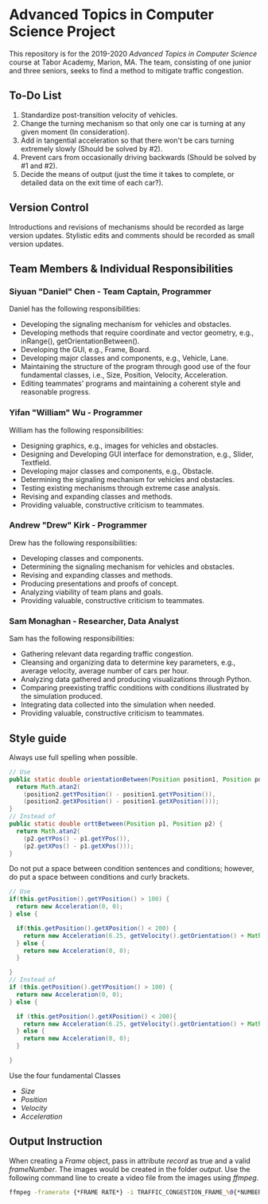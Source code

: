 # Advanced Topics in Computer Science Project

This repository is for the 2019-2020 *Advanced Topics in Computer Science* course at Tabor Academy, Marion, MA. The team, consisting of one junior and three seniors, seeks to find a method to mitigate traffic congestion.

## To-Do List

1. Standardize post-transition velocity of vehicles.
2. Change the turning mechanism so that only one car is turning at any given moment (In consideration).
3. Add in tangential acceleration so that there won't be cars turning extremely slowly (Should be solved by #2).
4. Prevent cars from occasionally driving backwards (Should be solved by #1 and #2).
5. Decide the means of output (just the time it takes to complete, or detailed data on the exit time of each car?).

## Version Control

Introductions and revisions of mechanisms should be recorded as large version updates. Stylistic edits and comments should be recorded as small version updates.

## Team Members & Individual Responsibilities

### Siyuan "Daniel" Chen - Team Captain, Programmer

Daniel has the following responsibilities:

- Developing the signaling mechanism for vehicles and obstacles.
- Developing methods that require coordinate and vector geometry, e.g., inRange(), getOrientationBetween().
- Developing the GUI, e.g., Frame, Board.
- Developing major classes and components, e.g., Vehicle, Lane.
- Maintaining the structure of the program through good use of the four fundamental classes, i.e., Size, Position, Velocity, Acceleration.
- Editing teammates' programs and maintaining a coherent style and reasonable progress.

### Yifan "William" Wu - Programmer

William has the following responsibilities:

- Designing graphics, e.g., images for vehicles and obstacles.
- Designing and Developing GUI interface for demonstration, e.g., Slider, Textfield.
- Developing major classes and components, e.g., Obstacle.
- Determining the signaling mechanism for vehicles and obstacles.
- Testing existing mechanisms through extreme case analysis.
- Revising and expanding classes and methods.
- Providing valuable, constructive criticism to teammates.

### Andrew "Drew" Kirk - Programmer

Drew has the following responsibilities:

- Developing classes and components.
- Determining the signaling mechanism for vehicles and obstacles.
- Revising and expanding classes and methods.
- Producing presentations and proofs of concept.
- Analyzing viability of team plans and goals.
- Providing valuable, constructive criticism to teammates.

### Sam Monaghan - Researcher, Data Analyst

Sam has the following responsibilities:

- Gathering relevant data regarding traffic congestion.
- Cleansing and organizing data to determine key parameters, e.g., average velocity, average number of cars per hour.
- Analyzing data gathered and producing visualizations through Python.
- Comparing preexisting traffic conditions with conditions illustrated by the simulation produced.
- Integrating data collected into the simulation when needed.
- Providing valuable, constructive criticism to teammates.

## Style guide

Always use full spelling when possible.

```java
// Use
public static double orientationBetween(Position position1, Position position2) {
  return Math.atan2(
    (position2.getYPosition() - position1.getYPosition()),
    (position2.getXPosition() - position1.getXPosition()));
}
// Instead of
public static double orttBetween(Position p1, Position p2) {
  return Math.atan2(
    (p2.getYPos() - p1.getYPos()),
    (p2.getXPos() - p1.getXPos()));
}
```

Do not put a space between condition sentences and conditions; however, do put a space between conditions and curly brackets.

```java
// Use
if(this.getPosition().getYPosition() > 100) {
  return new Acceleration(0, 0);
} else {

  if(this.getPosition().getXPosition() < 200) {
    return new Acceleration(6.25, getVelocity().getOrientation() + Math.PI / 2);
  } else {
    return new Acceleration(0, 0);
  }

}
// Instead of
if (this.getPosition().getYPosition() > 100) {
  return new Acceleration(0, 0);
} else {

  if (this.getPosition().getXPosition() < 200){
    return new Acceleration(6.25, getVelocity().getOrientation() + Math.PI / 2);
  } else {
    return new Acceleration(0, 0);
  }

}
```

Use the four fundamental Classes

- *Size*
- *Position*
- *Velocity*
- *Acceleration*

## Output Instruction

When creating a *Frame* object, pass in attribute *record* as true and a valid *frameNumber*. The images would be created in the folder *output*. Use the following command line to create a video file from the images using *ffmpeg*.

```cmd
ffmpeg -framerate {*FRAME RATE*} -i TRAFFIC_CONGESTION_FRAME_%0{*NUMBER OF DIGITS*}d.png {*OUTPUT FILE NAME*}.mp4
```
